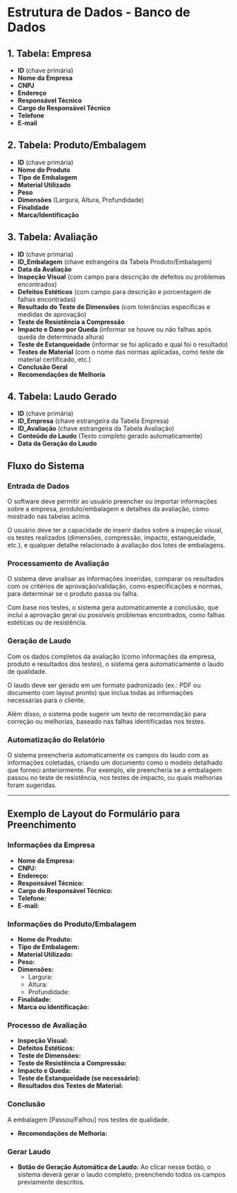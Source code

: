 # Estrutura de Dados - Banco de Dados

## 1. Tabela: Empresa

- **ID** (chave primária)
- **Nome da Empresa**
- **CNPJ**
- **Endereço**
- **Responsável Técnico**
- **Cargo do Responsável Técnico**
- **Telefone**
- **E-mail**

## 2. Tabela: Produto/Embalagem

- **ID** (chave primária)
- **Nome do Produto**
- **Tipo de Embalagem**
- **Material Utilizado**
- **Peso**
- **Dimensões** (Largura, Altura, Profundidade)
- **Finalidade**
- **Marca/Identificação**

## 3. Tabela: Avaliação

- **ID** (chave primária)
- **ID_Embalagem** (chave estrangeira da Tabela Produto/Embalagem)
- **Data da Avaliação**
- **Inspeção Visual** (com campo para descrição de defeitos ou problemas encontrados)
- **Defeitos Estéticos** (com campo para descrição e porcentagem de falhas encontradas)
- **Resultado do Teste de Dimensões** (com tolerâncias específicas e medidas de aprovação)
- **Teste de Resistência a Compressão**
- **Impacto e Dano por Queda** (informar se houve ou não falhas após queda de determinada altura)
- **Teste de Estanqueidade** (informar se foi aplicado e qual foi o resultado)
- **Testes de Material** (com o nome das normas aplicadas, como teste de material certificado, etc.)
- **Conclusão Geral**
- **Recomendações de Melhoria**

## 4. Tabela: Laudo Gerado

- **ID** (chave primária)
- **ID_Empresa** (chave estrangeira da Tabela Empresa)
- **ID_Avaliação** (chave estrangeira da Tabela Avaliação)
- **Conteúdo do Laudo** (Texto completo gerado automaticamente)
- **Data da Geração do Laudo**

## Fluxo do Sistema

### Entrada de Dados

O software deve permitir ao usuário preencher ou importar informações sobre a empresa, produto/embalagem e detalhes da avaliação, como mostrado nas tabelas acima.

O usuário deve ter a capacidade de inserir dados sobre a inspeção visual, os testes realizados (dimensões, compressão, impacto, estanqueidade, etc.), e qualquer detalhe relacionado à avaliação dos lotes de embalagens.

### Processamento de Avaliação

O sistema deve analisar as informações inseridas, comparar os resultados com os critérios de aprovação/validação, como especificações e normas, para determinar se o produto passa ou falha.

Com base nos testes, o sistema gera automaticamente a conclusão, que inclui a aprovação geral ou possíveis problemas encontrados, como falhas estéticas ou de resistência.

### Geração de Laudo

Com os dados completos da avaliação (como informações da empresa, produto e resultados dos testes), o sistema gera automaticamente o laudo de qualidade.

O laudo deve ser gerado em um formato padronizado (ex.: PDF ou documento com layout pronto) que inclua todas as informações necessárias para o cliente.

Além disso, o sistema pode sugerir um texto de recomendação para correção ou melhorias, baseado nas falhas identificadas nos testes.

### Automatização do Relatório

O sistema preencheria automaticamente os campos do laudo com as informações coletadas, criando um documento como o modelo detalhado que forneci anteriormente. Por exemplo, ele preencheria se a embalagem passou no teste de resistência, nos testes de impacto, ou quais melhorias foram sugeridas.

---

## Exemplo de Layout do Formulário para Preenchimento

### Informações da Empresa

- **Nome da Empresa:** 
- **CNPJ:** 
- **Endereço:** 
- **Responsável Técnico:** 
- **Cargo do Responsável Técnico:** 
- **Telefone:** 
- **E-mail:** 

### Informações do Produto/Embalagem

- **Nome do Produto:** 
- **Tipo de Embalagem:** 
- **Material Utilizado:**
- **Peso:** 
- **Dimensões:**
  - Largura: 
  - Altura: 
  - Profundidade: 
- **Finalidade:**
- **Marca ou Identificação:** 

### Processo de Avaliação

- **Inspeção Visual:** 
- **Defeitos Estéticos:** 
- **Teste de Dimensões:** 
- **Teste de Resistência a Compressão:** 
- **Impacto e Queda:** 
- **Teste de Estanqueidade (se necessário):** 
- **Resultados dos Testes de Material:** 

### Conclusão

A embalagem [Passou/Falhou] nos testes de qualidade.

- **Recomendações de Melhoria:** 

### Gerar Laudo

- **Botão de Geração Automática de Laudo:** Ao clicar nesse botão, o sistema deverá gerar o laudo completo, preenchendo todos os campos previamente descritos.
